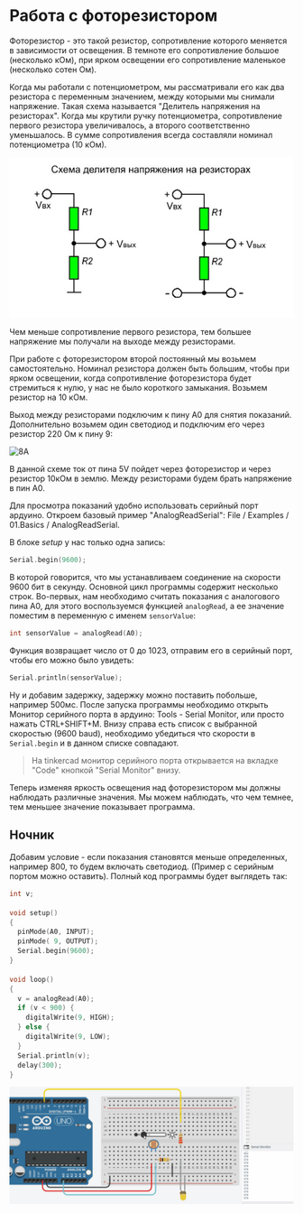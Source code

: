 # Работа с фоторезистором

Фоторезистор - это такой резистор, сопротивление которого меняется в зависимости от освещения. В темноте его сопротивление большое (несколько кОм), при ярком освещении его сопротивление маленькое (несколько сотен Ом).

Когда мы работали с потенциометром, мы рассматривали его как два резистора с переменным значением, между которыми мы снимали напряжение. Такая схема называется "Делитель напряжения на резисторах". Когда мы крутили ручку потенциометра, сопротивление первого резистора увеличивалось, а второго соответственно уменьшалось. В сумме сопротивления всегда составляли номинал потенциометра (10 кОм). 

![img](https://github.com/trusiwko/Arduino/raw/master/eKids/Lesson8/src/img1.jpg)

Чем меньше сопротивление первого резистора, тем большее напряжение мы получали на выходе между резисторами.

При работе с фоторезистором второй постоянный мы возьмем самостоятельно. Номинал резистора должен быть большим, чтобы при ярком освещении, когда сопротивление фоторезистора будет стремиться к нулю, у нас не было короткого замыкания. Возьмем резистор на 10 кОм.

Выход между резисторами подключим к пину А0 для снятия показаний. Дополнительно возьмем один светодиод и подключим его через резистор 220 Ом к пину 9:

![8A](https://github.com/trusiwko/Arduino/raw/master/eKids/Lesson8/8A.jpg)

В данной схеме ток от пина 5V пойдет через фоторезистор и через резистор 10кОм в землю. Между резисторами будем брать напряжение в пин А0.

Для просмотра показаний удобно использовать серийный порт ардуино. Откроем базовый пример "AnalogReadSerial": File / Examples / 01.Basics / AnalogReadSerial.

В блоке _setup_ у нас только одна запись:

```C++
Serial.begin(9600);
```

В которой говорится, что мы устанавливаем соединение на скорости 9600 бит в секунду. Основной цикл программы содержит несколько строк. Во-первых, нам необходимо считать показания с аналогового пина A0, для этого воспользуемся функцией `analogRead`, а ее значение поместим в переменную с именем `sensorValue`:
```C++ 
int sensorValue = analogRead(A0);
```
Функция возвращает число от 0 до 1023, отправим его в серийный порт, чтобы его можно было увидеть:
```C++
Serial.println(sensorValue);
```
Ну и добавим задержку, задержку можно поставить побольше, например 500мс. После запуска программы необходимо открыть Монитор серийного порта в ардуино: Tools - Serial Monitor, или просто нажать CTRL+SHIFT+M. Внизу справа есть список с выбранной скоростью (9600 baud), необходимо убедиться что скорости в `Serial.begin` и в данном списке совпадают.

> На tinkercad монитор серийного порта открывается на вкладке "Code" кнопкой "Serial Monitor" внизу.

Теперь изменяя яркость освещения над фоторезистором мы должны наблюдать различные значения. Мы можем наблюдать, что чем темнее, тем меньшее значение показывает программа.

## Ночник

Добавим условие - если показания становятся меньше определенных, например 800, то будем включать светодиод. (Пример с серийным портом можно оставить). Полный код программы будет выглядеть так:
```C++
int v;

void setup()
{
  pinMode(A0, INPUT);
  pinMode( 9, OUTPUT);
  Serial.begin(9600);
}

void loop()
{
  v = analogRead(A0);
  if (v < 900) {
  	digitalWrite(9, HIGH);
  } else {
  	digitalWrite(9, LOW);
  }
  Serial.println(v);
  delay(300);
}
```

![8A](https://github.com/trusiwko/Arduino/raw/master/eKids/Lesson8/8A.gif)